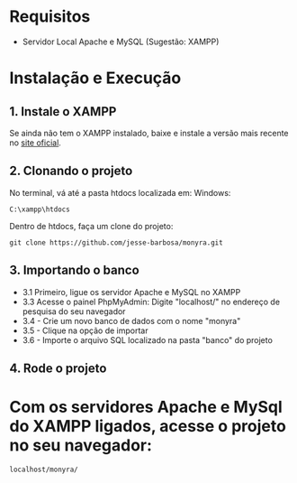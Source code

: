 # Requisitos

- Servidor Local Apache e MySQL (Sugestão: XAMPP)

# Instalação e Execução

## 1. Instale o XAMPP

Se ainda não tem o XAMPP instalado, baixe e instale a versão mais recente no [site oficial](https://www.apachefriends.org/pt_br/download.html).

## 2. Clonando o projeto

No terminal, vá até a pasta htdocs localizada em:
Windows:

    C:\xampp\htdocs

Dentro de htdocs, faça um clone do projeto:

    git clone https://github.com/jesse-barbosa/monyra.git

## 3. Importando o banco

- 3.1 Primeiro, ligue os servidor Apache e MySQL no XAMPP
- 3.3 Acesse o painel PhpMyAdmin: Digite "localhost/" no endereço de pesquisa do seu navegador
- 3.4 - Crie um novo banco de dados com o nome "monyra"
- 3.5 - Clique na opção de importar
- 3.6 - Importe o arquivo SQL localizado na pasta "banco" do projeto

## 4. Rode o projeto

# Com os servidores Apache e MySql do XAMPP ligados, acesse o projeto no seu navegador:

    localhost/monyra/
